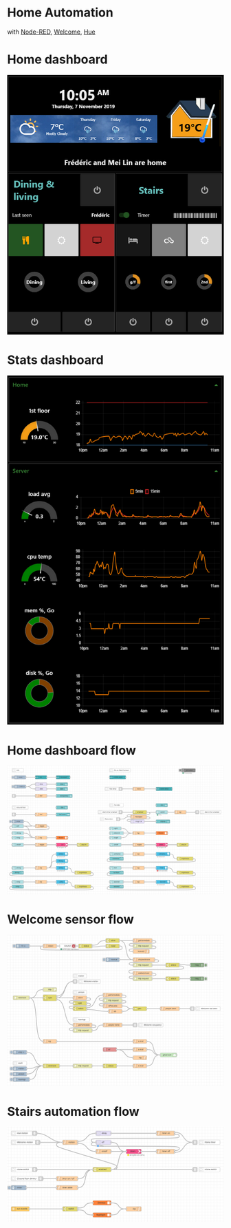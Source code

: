 # Home Automation

with
[Node-RED](https://nodered.org/), 
[Welcome](https://www.netatmo.com/en-eu/security/cam-indoor), 
[Hue](https://www2.meethue.com)

# Home dashboard
![Home](static/img/home.PNG?raw=true "Home")

# Stats dashboard
![Stats](static/img/stats.PNG?raw=true "Stats")

# Home dashboard flow
![Home Flow](static/img/home_flow.PNG?raw=true "Home Flow")

# Welcome sensor flow
![Stairs Flow](static/img/welcome_flow.PNG?raw=true "Stairs Flow")

# Stairs automation flow
![Stairs Flow](static/img/stairs_flow.PNG?raw=true "Stairs Flow")
